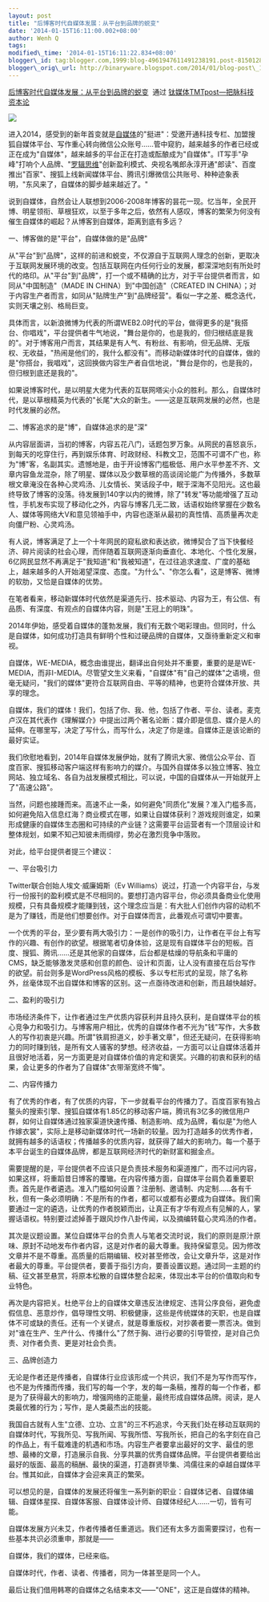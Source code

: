 ```yaml
--- 
layout: post 
title: "后博客时代自媒体发展：从平台到品牌的蜕变" 
date: '2014-01-15T16:11:00.002+08:00' 
author: Wenh Q
tags:
modified\_time: '2014-01-15T16:11:22.834+08:00' 
blogger\_id: tag:blogger.com,1999:blog-4961947611491238191.post-8150128820147889597
blogger\_orig\_url: http://binaryware.blogspot.com/2014/01/blog-post\_15.html
---
```

[后博客时代自媒体发展：从平台到品牌的蜕变](http://www.tmtpost.com/89479.html)  通过
[钛媒体TMTpost—把脉科技资本论](http://www.tmtpost.com/)





![](https://images-blogger-opensocial.googleusercontent.com/gadgets/proxy?url=http%3A%2F%2Fwww.tmtpost.com%2Fwp-content%2Fuploads%2F2013%2F12%2F138786564919.jpg&container=blogger&gadget=a&rewriteMime=image%2F*)



进入2014，感受到的新年首变就是[自媒体](http://www.tmtpost.com/tag/%E8%87%AA%E5%AA%92%E4%BD%93)的"挺进"：受邀开通科技专栏、加盟搜狐自媒体平台、写作重心转向微信公众账号……管中窥豹，越来越多的作者已经或正在成为"自媒体"，越来越多的平台正在打造或酝酿成为"自媒体"。IT写手"孕峰"打响个人品牌、"[罗辑思维](http://www.tmtpost.com/31244.html)"创新盈利模式、央视名嘴郎永淳开通"郎读"、百度推出"百家"、搜狐上线新闻媒体平台、腾讯引爆微信公共账号、种种迹象表明，"东风来了，自媒体的脚步越来越近了。"



说到自媒体，自然会让人联想到2006-2008年博客的昙花一现。忆当年，全民开博、明星领衔、草根狂欢，以至于多年之后，依然有人感叹，博客的繁荣为何没有催生自媒体的崛起？从博客到自媒体，距离到底有多远？



一、博客做的是"平台"，自媒体做的是"品牌"



从"平台"到"品牌"，这样的前进和蜕变，不仅源自于互联网人理念的创新，更取决于互联网发展环境的改变。包括互联网在内任何行业的发展，都深深地刻有所处时代的烙印。从"平台"到"品牌"，打一个或不精确的比方，对于平台提供者而言，如同从"中国制造"（MADE
IN CHINA）到"中国创造"（CREATED IN
CHINA）；对于内容生产者而言，如同从"贴牌生产"到"品牌经营"。看似一字之差、概念迭代，实则天壤之别、格局巨变。



具体而言，以新浪微博为代表的所谓WEB2.0时代的平台，做得更多的是"我搭台、你唱戏"，平台提供者牛气地说，"舞台是你的，也是我的，但归根结底是我的"。对于博客用户而言，其结果是有人气、有粉丝、有影响，但无品牌、无版权、无收益，"热闹是他们的，我什么都没有"。而移动新媒体时代的自媒体，做的是"你搭台，我唱戏"，这回换做内容生产者自信地说，"舞台是你的，也是我的，但归根到底还是我的"。



如果说博客时代，是以明星大佬为代表的互联网塔尖小众的胜利。那么，自媒体时代，是以草根精英为代表的"长尾"大众的新生。——这是互联网发展的必然，也是时代发展的必然。



二、博客追求的是"博"，自媒体追求的是"深"



从内容层面讲，当初的博客，内容五花八门，话题包罗万象。从网民的喜怒哀乐，到每天的吃穿住行，再到娱乐体育、时政财经、科教文卫，范围不可谓不广也，称为"博"客，名副其实。遗憾地是，由于开设博客门槛极低、用户水平参差不齐、文章内容鱼龙混杂，除了明星、媒体以及少数草根的高谈阔论能广为传播外，多数草根文章淹没在各种心灵鸡汤、儿女情长、笑话段子中，眠于深海不见阳光。这也最终导致了博客的没落。待发展到140字以内的微博，除了"转发"等功能增强了互动性，手机发布实现了移动化之外，内容与博客几无二致，话语权始终掌握在少数名人、媒体等网络大V和意见领袖手中，内容也逐渐从最初的真性情、高质量再次走向僵尸粉、心灵鸡汤。



有人说，博客满足了上一个十年网民的窥私欲和表达欲，微博契合了当下快餐经济、碎片阅读的社会心理，而伴随着互联网逐渐向垂直化、本地化、个性化发展，6亿网民显然不再满足于"我知道"和"我被知道"，在过往追求速度、广度的基础上，越来越多的人开始渴望深度、态度。"为什么"、"你怎么看"，这是博客、微博的软肋，又恰是自媒体的优势。



在笔者看来，移动新媒体时代依然是渠道先行、技术驱动、内容为王，有公信、有品质、有深度、有观点的自媒体内容，则是"王冠上的明珠"。



2014年伊始，感受着自媒体的蓬勃发展，我们有无数个喝彩理由。但同时，什么是自媒体，如何成功打造具有鲜明个性和过硬品牌的自媒体，又亟待重新定义和审视。



自媒体，WE-MEDIA，概念由谁提出，翻译出自何处并不重要，重要的是是WE-MEDIA，而非I-MEDIA。尽管望文生义来看，"自媒体"有"自己的媒体"之语境，但毫无疑问，"我们的媒体"更符合互联网自由、平等的精神，也更符合媒体开放、共享的理念。



自媒体，我们的媒体！我们，包括了你、我、他，包括了作者、平台、读者。麦克卢汉在其代表作《理解媒介》中提出过两个著名论断：媒介即是信息、媒介是人的延伸。在哪里写，决定了写什么，而写什么，决定了你是谁。自媒体正是该论断的最好实证。



我们欣慰地看到，2014年自媒体发展伊始，就有了腾讯大家、微信公众平台、百度百家、搜狐移动客户端这样有影响力的媒介。与国外自媒体多以独立博客、独立网站、独立域名、各自为战发展模式相比，可以说，中国的自媒体从一开始就开上了"高速公路"。



当然，问题也接踵而来。高速不止一条，如何避免"同质化"发展？准入门槛多高，如何避免陷入信息红海？商业模式在哪，如果让自媒体获利？游戏规则谁定，如果形成健康的自媒体生态圈和可持续的产业链？这需要平台运营者有一个顶层设计和整体规划，如果不知己知彼未雨绸缪，势必在激烈竞争中落败。



对此，给平台提供者提三个建议：



一、平台吸引力



Twitter联合创始人埃文·威廉姆斯（Ev
Williams）说过，打造一个内容平台，与发行一份报刊的盈利模式是不尽相同的。要想打造内容平台，你必须具备商业化使用规模，只有具备规模才能赚到钱，这个理念应当是：有大批人们创作内容的动机不是为了赚钱，而是他们想要创作。对于自媒体而言，此番观点可谓切中要害。



一个优秀的平台，至少要有两大吸引力：一是创作的吸引力，让作者在平台上有写作的兴趣、有创作的欲望。根据笔者切身体验，这是现有自媒体平台的短板。百度、搜狐、腾讯……还是其他家的自媒体，后台都是枯燥的导航条和平庸的CMS，缺乏能够激发灵感和创意的颜色、设计和页面，让人没有直接在后台写作的欲望。前台则多是WordPress风格的模板、多以专栏形式的呈现，除了名称外，丝毫体现不出自媒体和博客的区别。这一点亟待改进和创新，而且越快越好。



二、盈利的吸引力



市场经济条件下，让作者通过生产优质内容获利并且持久获利，是自媒体平台的核心竞争力和吸引力。与博客用户相比，优秀的自媒体作者不光为"钱"写作，大多数人的写作初衷是兴趣。所谓"铁肩担道义，妙手著文章"，但还无疑问，在获得影响力的同时赚到钱，是所有文人骚客的梦想。经济收益，一方面可以让自媒体活着并且很好地活着，另一方面更是对自媒体价值的肯定和褒奖。兴趣的初衷和获利的结果，会让更多的作者为了自媒体"衣带渐宽终不悔"。



二、内容传播力



有了优秀的作者，有了优质的内容，下一步就看平台的传播力了。百度百家有独占鳌头的搜索引擎、搜狐自媒体有1.85亿的移动客户端，腾讯有3亿多的微信用户群，如何让自媒体通过独家渠道快速传播、制造影响、成为品牌，看似是"为他人作嫁衣裳"，实际上是移动新媒体时代一场新的较量。因为打造越多的优秀作者，就拥有越多的话语权；传播越多的优质内容，就获得了越大的影响力。每一个基于本平台诞生的自媒体品牌，都是互联网经济时代的新财富和掘金点。



需要提醒的是，平台提供者不应该只是负责技术服务和渠道推广，而不过问内容，如果这样，将重蹈昔日博客的覆辙。在内容传播方面，自媒体平台肩负着重要职责。首先是作者遴选。准入门槛如何设置？注册制、邀请制、内定制……各有千秋，但有一条必须明确：不是所有的作者，都可以或都有必要成为自媒体。我们需要通过一定的遴选，让优秀的作者脱颖而出，让真正有才华有观点有见解的人，掌握话语权。特别要过滤掉善于跟风炒作八卦传闻，以及摘编转载心灵鸡汤的作者。



其次是议题设置。某位自媒体平台的负责人与笔者交流时说，我们的原则是原汁原味、原封不动地发布作者内容，这是对作者的最大尊重。我持保留意见。因为修改文章并不是不尊重。高质量的后期编辑、校对甚至修改，会让文章升华，这是对作者最大的尊重。平台提供者，要善于指引方向，要善设置议题。通过同一主题的约稿、征文甚至悬赏，将原本松散的自媒体整合起来，体现出本平台的价值取向和专业特色。



再次是内容把关。杜绝平台上的自媒体文章违反法律规定、违背公序良俗，避免虚假信息、恶意炒作，倡导理性文明、积极健康，这些是传统媒体的天职，也是自媒体不可或缺的责任。还有一个关键点，就是尊重版权，对抄袭者要一票否决。做到对"谁在生产、生产什么、传播什么"了然于胸、进行必要的引导管控，是对自己负责、对作者负责、更是对社会负责。



三、品牌创造力



无论是作者还是传播者，自媒体行业应该形成一个共识，我们不是为写作而写作，也不是为传播而传播，我们写的每一个字，发的每一条稿，推荐的每一个作者，都是为了获得最大的影响力，增强网络的正能量，最终形成自媒体品牌。阅读，是人类最优雅的行为；写作，是人类最杰出的技能。



我国自古就有人生"立德、立功、立言"的三不朽追求，今天我们处在移动互联网的自媒体时代，写我所见、写我所闻、写我所悟、写我所长，把自己的名字刻在自己的作品上，有千载难逢的机遇和市场。内容生产者要拿出最好的文字、最佳的思想、最棒的文章，打造展示自我、分享共赢的优秀自媒体品牌。平台提供者要给出最好的版面、最高的稿酬、最快的渠道，打造群贤毕集、鸿儒往来的卓越自媒体平台。惟其如此，自媒体才会迎来真正的繁荣。



可以想见的是，自媒体的发展还将催生一系列新的职业：自媒体记者、自媒体编辑、自媒体星探、自媒体客服、自媒体设计师、自媒体经纪人……一切，皆有可能。



自媒体发展方兴未艾，作者传播者任重道远。我们还有太多方面需要探讨，也有一些基本共识必须重申，那就是——



自媒体，我们的媒体，已经来临。



自媒体时代，作者、读者、传播者，同为一体甚至是同一个人。



最后让我们借用韩寒的自媒体之名结束本文——"ONE"，这正是自媒体的精神。
